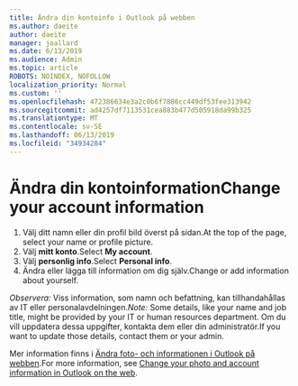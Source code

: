 ```yaml
---
title: Ändra din kontoinfo i Outlook på webben
ms.author: daeite
author: daeite
manager: joallard
ms.date: 6/13/2019
ms.audience: Admin
ms.topic: article
ROBOTS: NOINDEX, NOFOLLOW
localization_priority: Normal
ms.custom: ''
ms.openlocfilehash: 472386634e3a2c0b6f7886cc449df53fee313942
ms.sourcegitcommit: ad4257df7113531cea883b477d505918da99b325
ms.translationtype: MT
ms.contentlocale: sv-SE
ms.lasthandoff: 06/13/2019
ms.locfileid: "34934284"
---
```

# <a name="change-your-account-information"></a><span data-ttu-id="e5b67-102">Ändra din kontoinformation</span><span class="sxs-lookup"><span data-stu-id="e5b67-102">Change your account information</span></span>

1. <span data-ttu-id="e5b67-103">Välj ditt namn eller din profil bild överst på sidan.</span><span class="sxs-lookup"><span data-stu-id="e5b67-103">At the top of the page, select your name or profile picture.</span></span>
1. <span data-ttu-id="e5b67-104">Välj **mitt konto**.</span><span class="sxs-lookup"><span data-stu-id="e5b67-104">Select **My account**.</span></span>
1. <span data-ttu-id="e5b67-105">Välj **personlig info**.</span><span class="sxs-lookup"><span data-stu-id="e5b67-105">Select **Personal info**.</span></span>
1. <span data-ttu-id="e5b67-106">Ändra eller lägga till information om dig själv.</span><span class="sxs-lookup"><span data-stu-id="e5b67-106">Change or add information about yourself.</span></span>

<span data-ttu-id="e5b67-107">*Observera:* Viss information, som namn och befattning, kan tillhandahållas av IT eller personalavdelningen.</span><span class="sxs-lookup"><span data-stu-id="e5b67-107">*Note:* Some details, like your name and job title, might be provided by your IT or human resources department.</span></span> <span data-ttu-id="e5b67-108">Om du vill uppdatera dessa uppgifter, kontakta dem eller din administratör.</span><span class="sxs-lookup"><span data-stu-id="e5b67-108">If you want to update those details, contact them or your admin.</span></span>

<span data-ttu-id="e5b67-109">Mer information finns i [Ändra foto- och informationen i Outlook på webben](https://support.office.com/article/b2dbb289-851d-4bed-93c3-3e136f5659ec).</span><span class="sxs-lookup"><span data-stu-id="e5b67-109">For more information, see [Change your photo and account information in Outlook on the web](https://support.office.com/article/b2dbb289-851d-4bed-93c3-3e136f5659ec).</span></span>